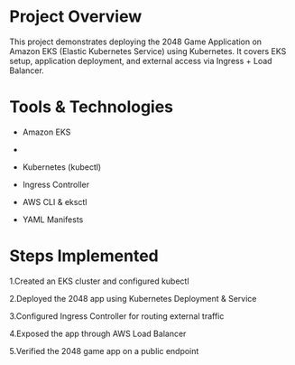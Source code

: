 # Project Overview

This project demonstrates deploying the 2048 Game Application on Amazon EKS (Elastic Kubernetes Service) using Kubernetes.
It covers EKS setup, application deployment, and external access via Ingress + Load Balancer.

# Tools & Technologies
* Amazon EKS
* 
* Kubernetes (kubectl)

* Ingress Controller

* AWS CLI & eksctl

* YAML Manifests

# Steps Implemented

1.Created an EKS cluster and configured kubectl

2.Deployed the 2048 app using Kubernetes Deployment & Service

3.Configured Ingress Controller for routing external traffic

4.Exposed the app through AWS Load Balancer

5.Verified the 2048 game app on a public endpoint


